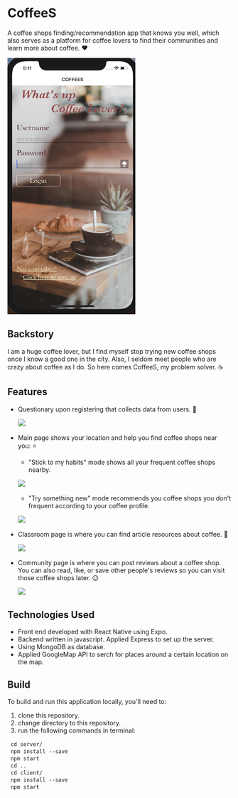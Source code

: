 # CoffeeS
A coffee shops finding/recommendation app that knows you well, which also serves as a platform for coffee lovers to find their communities and learn more about coffee. :heart:

![](./mainscreen.png)



## Backstory
I am a huge coffee lover, but I find myself stop trying new coffee shops once I know a good one in the city. Also, I seldom meet people who are crazy about coffee as I do. So here comes CoffeeS, my problem solver.  :coffee:


## Features
- Questionary upon registering that collects data from users. :notebook:

  ![](http://g.recordit.co/J9Gwe1fScb.gif)


- Main page shows your location and help you find coffee shops near you: :star:

  - "Stick to my habits" mode shows all your frequent coffee shops nearby. 
  
  ![](http://g.recordit.co/lMPV7B08FJ.gif)  
  
  - "Try something new" mode recommends you coffee shops you don't frequent according to your coffee profile. 
  
  ![](http://g.recordit.co/wqJbRrUkHT.gif)

 
- Classroom page is where you can find article resources about coffee. :school:

  ![](http://g.recordit.co/9FYlBYQvry.gif)
  

- Community page is where you can post reviews about a coffee shop. You can also read, like, or save other people's reviews so you can visit those coffee shops later. :wink:

  ![](http://g.recordit.co/yKjUlpk3K7.gif)



## Technologies Used
- Front end developed with React Native using Expo.
- Backend written in javascript. Applied Express to set up the server.
- Using MongoDB as database.
- Applied GoogleMap API to serch for places around a certain location on the map.


## Build

To build and run this application locally, you'll need to:
1. clone this repository.
2. change directory to this repository.
3. run the following commands in terminal:

```
 cd server/
 npm install --save
 npm start
 cd ..
 cd client/
 npm install --save
 npm start


```

